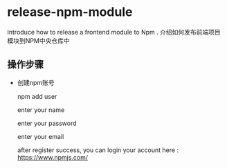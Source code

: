 # release-npm-module
Introduce how to release a frontend module to Npm . 介绍如何发布前端项目模块到NPM中央仓库中

## 操作步骤

* 创建npm账号

	npm add user

	enter your name 

	enter your password

	enter your email

	after register success, you can login your account here : https://www.npmjs.com/

	
